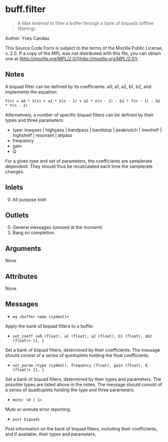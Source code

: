 # buff.filter

> A Max external to filter a buffer through a bank of biquads (offline filtering).

Author: Yves Candau

This Source Code Form is subject to the terms of the Mozilla Public License, v. 2.0. If a copy of the MPL was not distributed with this file, you can obtain one at [http://mozilla.org/MPL/2.0/](http://mozilla.org/MPL/2.0/).

## Notes

A biquad filter can be defined by its coefficients: a0, a1, a2, b1, b2, and implements the equation:

```Y(n) = a0 * X(n) + a1 * X(n - 1) + a2 * X(n - 2) - b1 * Y(n - 1) - b2 * Y(n - 2)```

Alternatively, a number of specific biquad filters can be defined by their types and three parameters:

- type: lowpass | highpass | bandpass | bandstop | peaknotch | lowshelf | highshelf | resonant | allpass
- frequency
- gain
- Q

For a given type and set of parameters, the coefficients are samplerate dependent. They should thus be recalculated each time the samplerate changes.

## Inlets

0. All purpose inlet

## Outlets

0. General messages (unused at the moment)
1. Bang on completion

## Arguments

None

## Attributes

None

## Messages

- ```eq <buffer name (symbol)>```

Apply the bank of biquad filters to a buffer.

- ```set_coeff <a0 (float), a1 (float), a2 (float), b1 (float), ab2 (float)> {1, }```

Set a bank of biquad filters, determined by their coefficients. The message should consist of a series of quintuplets holding the float coefficients.

- ```set_param <type (symbol), frequency (float), gain (float), Q (float)> {1, }```

Set a bank of biquad filters, determined by their types and parameters. The possible types are listed above in the notes. The message should consist of a series of quadruplets holding the type and three parameters.

- ```mute: <0 | 1>```

Mute or unmute error reporting.

- ```post biquads```

Post information on the bank of biquad filters, including their coefficients, and if available, their types and parameters.
